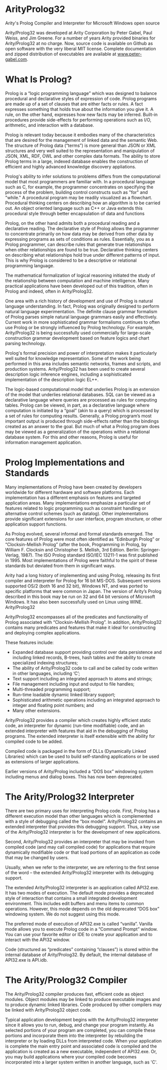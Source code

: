 ArityProlog32
=============

Arity's Prolog Compiler and Interpreter for Microsoft Windows open source


Arity/Prolog32 was developed at Arity Corporation by Peter Gabel, Paul Weiss, and Jim Greene. For a number of years Arity provided binaries for Arity/Prolog32 at no charge.  Now, source code is available on Github as open software with the very liberal MIT license. Complete documentation and zipped distribution of executables are available at www.peter-gabel.com.

 
What Is Prolog?
===============

Prolog is a “logic programming language” which was designed to balance procedural and declarative styles of expression of code.  Prolog programs are made up of a set of clauses that are either facts or rules.  A fact expresses something that holds true about the information you give it.  A rule, on the other hand, expresses how new facts may be inferred. Built-in procedures provide side-effects for performing operations such as I/O, arithmetic, and interaction with a database.

Prolog is relevant today because it embodies many of the characteristics that are desired for the management of linked data and the semantic Web. The structure of Prolog data (“terms”) is more general than JSON or XML structures and very well suited to the representation and manipulation of JSON, XML, RDF, OWL and other complex data formats. The ability to store Prolog terms in a large, indexed database enables the construction of efficient and highly advanced knowledge discovery appliations.

Prolog's ability to infer solutions to problems differs from the computational model that most programmers are familiar with.  In a procedural language such as C, for example, the programmer concentrates on specifying the process of the problem, building control constructs such as "for" and "while."  A procedural program may be readily visualized as a flowchart. Procedural thinking centers on describing how an algorithm is to be carried out.  An object oriented language such as C++ or Java extends this procedural style through better encapsulation of data and functions

Prolog, on the other hand admits both a procedural reading and a declarative reading. The declarative style of Prolog allows the programmer to concentrate primarily on how data may be derived from other data by expressing programs as sets of conditions as rules.  Essentially, you as a Prolog programmer, can describe rules that generate true relationships when other relationships are found to be true. Declarative thinking centers on describing what relationships hold true under different patterns of input. This is why Prolog is considered to be a descriptive or relational programming language.

The mathematical formalization of logical reasoning initiated the study of the relationship between computation and machine intelligence.  Many practical applications have been developed out of this tradition, often in Prolog and indeed, often in Arity/Prolog32.

One area with a rich history of development and use of Prolog is natural language understanding. In fact, Prolog was originally designed to perform natural language experimentation.  The definite clause grammar formalism of Prolog parses simple natural language grammars easily and effectively. Current work in more sophisticated grammar formalisms continues to often use Prolog or be strongly influenced by Prolog technology. For example, Arity/Prolog32 is being successfully used commercially for large-scale construction grammar development based on feature logics and chart parsing technology.

Prolog's formal precision and power of interpretation makes it particularly well suited for knowledge representation.  Some of the work being performed in this area includes semantic networks, frames and scripts, and production systems. Arity/Prolog32 has been used to create several description logic inference engines, including a sophisticated implementation of the description logic EL++.

The logic-based computational model that underlies Prolog is an extension of the model that underlies relational databases. SQL can be viewed as a declarative language where queries are processed as rules for computing tables.  Prolog can be viewed, in part, as a declarative language where computation is initiated by a “goal” (akin to a query) which is processed by a set of rules for computing results.  Generally, a Prolog program’s most important output is produced through side-effects rather than the bindings created as an answer to the goal.  But much of what a Prolog program does may be viewed as a generalization of the operations within a relational database system. For this and other reasons, Prolog is useful for information management application. 



Prolog Implementations and Standards
====================================

Many implementations of Prolog have been created by developers worldwide for different hardware and software platforms. Each implementation has a different emphasis on features and targeted application areas.  Many implementations emphasize a particular set of features related to logic programming such as constraint handling or alternative control schemes (such as datalog).  Other implementations provide significant extensions for user interface, program structure, or other application support functions.

As Prolog evolved, several informal and formal standards emerged. The core features of Prolog were most often identified as “Edinburgh Prolog” or “Clocksin-Mellish Prolog” (after the book, Programming in Prolog, by William F. Clocksin and Christopher S. Mellish, 3rd Edition. Berlin: Springer-Verlag, 1987).  The ISO Prolog standard ISO/IEC 13211-1 was first published in 1995. Most implementations of Prolog were faithful to the spirit of these standards but deviated from them in significant ways.

Arity had a long history of implementing and using Prolog, releasing its first compiler and interpreter for Prolog for 16 bit MS-DOS.  Subsequent versions supported OS/2 (both 16 and 32 bit), Windows NT, and was ported to specific platforms that were common in Japan.  The version of Arity’s Prolog described in this book may be run on 32 and 64 bit versions of Microsoft Windows.  It has also been successfully used on Linux using WINE.
Arity/Prolog32

Arity/Prolog32 encompasses all of the predicates and functionality of Prolog associated with “Clocksin-Mellish Prolog”.  In addition, Arity/Prolog32 contains many predicates and features that make it ideal for constructing and deploying complex applications.

These features include:

* Expanded database support providing control over data persistence and including linked records, B-trees, hash tables and the ability to create specialized indexing structures;
* The ability of Arity/Prolog32 code to call and be called by code written in other  languages, including ‘C’;
* Text support including an integrated approach to atoms and strings;
* File management including input and output to file handles;
* Multi-threaded programming support;
* Run-time loadable dynamic linked library support;
* Sophisticated arithmetic operations including an integrated approach to integer and floating point numbers; and
* Many other extensions.

Arity/Prolog32 provides a compiler which creates highly efficient static code, an interpreter for dynamic (run-time modifiable) code, and an extended interpreter with features that aid in the debugging of Prolog programs.  The extended interpreter is itself extensible with the ability for compiled code to be added.

Compiled code is packaged in the form of DLLs (Dynamically Linked Libraries) which can be used to build self-standing applications or be used as extensions of larger applications.

Earlier versions of Arity/Prolog included a “DOS box” windowing system including menus and dialog boxes. This has now been deprecated.

 
The Arity/Prolog32 Interpreter
==============================

There are two primary uses for interpreting Prolog code.  First, Prolog has a different execution model than other languages which is complemented with a style of debugging called the “box model”.  Arity/Prolog32 contains an extended interpreter that provides this debugging support. Thus, a key use of the Arity/Prolog32 interpreter is for the development of new applications.

Second, Arity/Prolog32 provides an interpreter that may be invoked from compiled code (and may call compiled code) for applications that require dynamically modifiable code or that load portions of an application as code that may be changed by users.

Usually, when we refer to the interpreter, we are referring to the first sense of the word – the extended Arity/Prolog32 interpreter with its debugging support.

The extended Arity/Prolog32 interpreter is an application called API32.exe.  It has two modes of execution.  The default mode provides a deprecated style of interaction that contains a small integrated development environment.  This includes edit buffers and menu items to common operations.  However, this mode depends on the old deprecated “DOS box” windowing system.  We do not suggest using this mode.

The preferred mode of execution of API32.exe is called “vanilla”.  Vanilla mode allows you to execute Prolog code in a “Command Prompt” window.   You can use your favorite editor or IDE to create your application and to interact with the API32 window.

Code (structured as “predicates” containing “clauses”) is stored within the internal database of Arity/Prolog32.  By default, the internal database of API32.exe is API.idb.

 
The Arity/Prolog32 Compiler
===========================

The Arity/Prolog32 compiler produces fast, efficient code as object modules. Object modules may be linked to produce executable images and to produce dynamic linked libraries.  Code produced by other compilers may be linked with Arity/Prolog32 object code.

Typical application development begins with the Arity/Prolog32 interpreter since it allows you to run, debug, and change your program instantly. As selected portions of your program are completed, you can compile these portions and incorporate them into the interpreter by rebuilding the interpreter or by loading DLLs from interpreted code. When your application is complete the main entry point and associated code is compiled and the application is created as a new executable, independent of API32.exe.  Or, you may build applications where your compiled code becomes incorporated into a larger system written in another language, such as 'C'.
